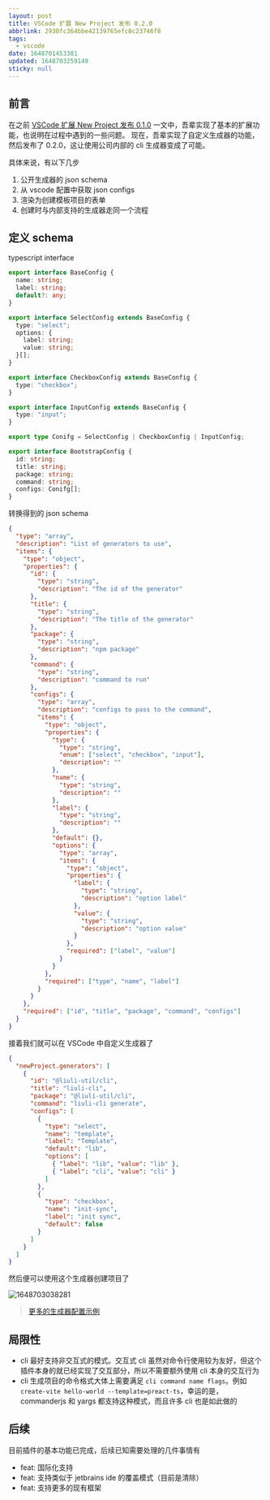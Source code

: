 ```yaml
---
layout: post
title: VSCode 扩展 New Project 发布 0.2.0
abbrlink: 2930fc364bbe42139765efc0c23746f8
tags:
  - vscode
date: 1648701453381
updated: 1648703259149
sticky: null
---
```


## 前言

在之前 [VSCode 扩展 New Project 发布 0.1.0](/p/605d5f360fc7438dac50148c36610217) 一文中，吾辈实现了基本的扩展功能，也说明在过程中遇到的一些问题。
现在，吾辈实现了自定义生成器的功能，然后发布了 0.2.0，这让使用公司内部的 cli 生成器变成了可能。

具体来说，有以下几步

1.  公开生成器的 json schema
1.  从 vscode 配置中获取 json configs
1.  渲染为创建模板项目的表单
1.  创建时与内部支持的生成器走同一个流程

## 定义 schema

typescript interface

```ts
export interface BaseConfig {
  name: string;
  label: string;
  default?: any;
}

export interface SelectConfig extends BaseConfig {
  type: "select";
  options: {
    label: string;
    value: string;
  }[];
}

export interface CheckboxConfig extends BaseConfig {
  type: "checkbox";
}

export interface InputConfig extends BaseConfig {
  type: "input";
}

export type Conifg = SelectConfig | CheckboxConfig | InputConfig;

export interface BootstrapConfig {
  id: string;
  title: string;
  package: string;
  command: string;
  configs: Conifg[];
}
```

转换得到的 json schema

```json
{
  "type": "array",
  "description": "List of generators to use",
  "items": {
    "type": "object",
    "properties": {
      "id": {
        "type": "string",
        "description": "The id of the generator"
      },
      "title": {
        "type": "string",
        "description": "The title of the generator"
      },
      "package": {
        "type": "string",
        "description": "npm package"
      },
      "command": {
        "type": "string",
        "description": "command to run"
      },
      "configs": {
        "type": "array",
        "description": "configs to pass to the command",
        "items": {
          "type": "object",
          "properties": {
            "type": {
              "type": "string",
              "enum": ["select", "checkbox", "input"],
              "description": ""
            },
            "name": {
              "type": "string",
              "description": ""
            },
            "label": {
              "type": "string",
              "description": ""
            },
            "default": {},
            "options": {
              "type": "array",
              "items": {
                "type": "object",
                "properties": {
                  "label": {
                    "type": "string",
                    "description": "option label"
                  },
                  "value": {
                    "type": "string",
                    "description": "option value"
                  }
                },
                "required": ["label", "value"]
              }
            }
          },
          "required": ["type", "name", "label"]
        }
      }
    },
    "required": ["id", "title", "package", "command", "configs"]
  }
}
```

接着我们就可以在 VSCode 中自定义生成器了

```json
{
  "newProject.generators": [
    {
      "id": "@liuli-util/cli",
      "title": "liuli-cli",
      "package": "@liuli-util/cli",
      "command": "liuli-cli generate",
      "configs": [
        {
          "type": "select",
          "name": "template",
          "label": "Template",
          "default": "lib",
          "options": [
            { "label": "lib", "value": "lib" },
            { "label": "cli", "value": "cli" }
          ]
        },
        {
          "type": "checkbox",
          "name": "init-sync",
          "label": "init sync",
          "default": false
        }
      ]
    }
  ]
}
```

然后便可以使用这个生成器创建项目了

![1648703038281](/resource/dec1bb478fb34a83baf03512bf181d42.png)

> [更多的生成器配置示例](https://github.com/rxliuli/vscode-plugin-new-project/blob/master/webview-ui/src/assets/generators.json)

## 局限性

- cli 最好支持非交互式的模式。交互式 cli 虽然对命令行使用较为友好，但这个插件本身的就已经实现了交互部分，所以不需要额外使用 cli 本身的交互行为
- cli 生成项目的命令格式大体上需要满足 `cli command name flags`。例如 `create-vite hello-world --template=preact-ts`，幸运的是，commanderjs 和 yargs 都支持这种模式，而且许多 cli 也是如此做的

## 后续

目前插件的基本功能已完成，后续已知需要处理的几件事情有

- feat: 国际化支持
- feat: 支持类似于 jetbrains ide 的覆盖模式（目前是清除）
- feat: 支持更多的现有框架
